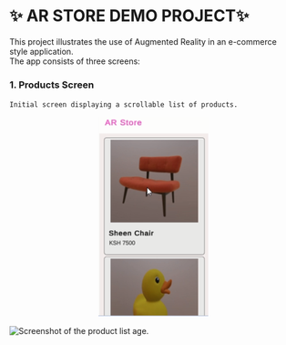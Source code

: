 # ✨ AR STORE DEMO PROJECT✨

This project illustrates the use of Augmented Reality in an e-commerce style application.  
The app consists of three screens:

### 1.	Products Screen 
    Initial screen displaying a scrollable list of products.

<p align="center">
  <img src="/gitfiles/productsscreen.png" alt="Screen displaying a scrollable list of products."/>
</p>

![Screenshot of the product list age.]()